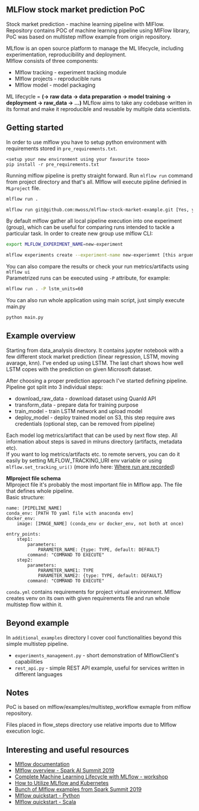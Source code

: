 MLFlow stock market prediction PoC
----

Stock market prediction - machine learning pipeline with MlFlow.  
Repository contains POC of machine learning pipeline using MlFlow library, PoC was based on multistep mlflow example from origin repository.  

MLflow is an open source platform to manage the ML lifecycle, including experimentation, reproducibility and deployment.  
Mlflow consists of three components:
* Mlflow tracking - experiment tracking module
* Mlflow projects - reproducible runs
* Mlflow model - model packaging  

ML lifecycle = **(-> raw data -> data preparation -> model training -> deployment -> raw_data -> ...)**
MLflow aims to take any codebase written in its format and make it reproducible and reusable by multiple data scientists.  


Getting started 
----
In order to use mlflow you have to setup python environment with requirements stored in `pre_requirements.txt`.  
```
<setup your new environment using your favourite tooo>
pip install -r pre_requirements.txt
```
Running mlflow pipeline is pretty straight forward. Run `mlflow run` command from project directory and that's all.
Mlflow will execute pipline definied in `MLproject` file.

```bash
mlflow run .
```
```bash
mlflow run git@github.com:mwoss/mlflow-stock-market-example.git [Yes, you run flows via github uri :3]
```
By default mlflow gather all local pipeline execution into one experiment (group), which can be useful
for comparing runs intended to tackle a particular task. In order to create new group use mlflow CLI: 
```bash
export MLFLOW_EXPERIMENT_NAME=new-experiment

mlflow experiments create --experiment-name new-experiemnt [this arguemnt is optional if you export above env var]
```

You can also compare the results or check your run metrics/artifacts using `mlflow ui`  
Parametrized runs can be executed using `-P` attribute, for example:

```bash
mlflow run . -P lstm_units=60
```
You can also run whole application using main script, just simply execute main.py
```bash
python main.py
```
Example overview
----
Starting from data_analysis directory. It contains jupyter notebook with a few different stock market prediction (linear regression, LSTM, moving avarage, knn).
I've ended up using LSTM. The last chart shows how well LSTM copes with the prediction on given Microsoft dataset.  

After choosing a proper prediction approach I've started defining pipeline.
Pipeline got split into 3 individual steps:
* download_raw_data - download dataset using Quanld API
* transform_data - prepare data for training purpose
* train_model - train LSTM network and upload model
* deploy_model - deploy trained model on S3, this step require aws credentials (optional step, can be removed from pipeline)

Each model log metrics/artifact that can be used by next flow step. All information about steps is saved in mlruns directory (artifacts, metadata etc).  
If you want to log metrics/artifacts etc. to remote servers, you can do it easily by setting MLFLOW_TRACKING_URI env variable or
using `mlflow.set_tracking_uri()` (more info here: [Where run are recorded](https://mlflow.org/docs/latest/tracking.html?fbclid=IwAR0E3Ozpn52sNheoW7OmS3GkYf0iOBVgoxOB8cKI-iQKbo2hK-tBGEjUSpA#where-runs-are-recorded))

**Mlproject file schema**  
Mlproject file it's probably the most important file in Mlflow app. The file that defines whole pipeline.  
Basic structure:
```text
name: [PIPELINE_NAME]
conda_env: [PATH TO yaml file with anaconda env]
docker_env:
    image: [IMAGE_NAME] (conda_env or docker_env, not both at once) 

entry_points:
    step1:
        parameters:
            PARAMETER_NAME: {type: TYPE, default: DEFAULT}
        command: "COMMAND TO EXECUTE"
    step2:
        parameters:
            PARAMETER_NAME1: TYPE
            PARAMETER_NAME2: {type: TYPE, default: DEFAULT}
        command: "COMMAND TO EXECUTE"

```

`conda.yml` contains requirements for project virtual environment. Mlflow creates venv on its own with given requirements file and run whole multistep flow within it.
 
Beyond example
----
In `additional_examples` directory I cover cool functionalities beyond this simple multistep pipeline.
* `experiments_management.py` - short demonstration of MlflowClient's capabilities
* `rest_api.py` - simple REST API example, useful for services written in different languages

Notes
----
PoC is based on mlflow/examples/multistep_workflow exmaple from mlflow repository.

Files placed in flow_steps directory use relative imports due to Mlflow execution logic.

Interesting and useful resources
----
* [Mlflow documentation](https://mlflow.org/docs/latest/index.html)
* [Mlflow overview - Spark AI Summit 2019](https://www.youtube.com/watch?v=QJW_kkRWAUs)
* [Complete Machine Learning Lifecycle with MLflow - workshop](https://www.youtube.com/watch?v=VVnCyPOlrbk)
* [How to Utilize MLflow and Kubernetes](https://www.youtube.com/watch?v=cDtzu4WBzWA)
* [Bunch of Mlflow examples from Spark Summit 2019](https://github.com/amesar/mlflow-spark-summit-2019)
* [Mlflow quickstart - Python](https://docs.azuredatabricks.net/_static/notebooks/mlflow/mlflow-quick-start-python.html)
* [Mlflow quickstart - Scala](https://docs.azuredatabricks.net/_static/notebooks/mlflow/mlflow-quick-start-scala.html)